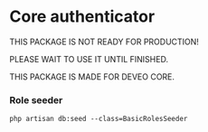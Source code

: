 # Core authenticator

THIS PACKAGE IS NOT READY FOR PRODUCTION!

PLEASE WAIT TO USE IT UNTIL FINISHED.

THIS PACKAGE IS MADE FOR DEVEO CORE.

### Role seeder
``` php artisan db:seed --class=BasicRolesSeeder  ```